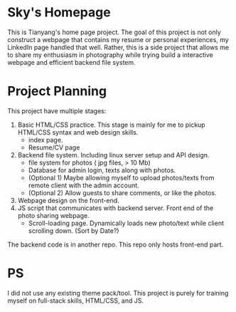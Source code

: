 # Sky's Homepage
This is Tianyang's home page project. The goal of this project is not only construct a webpage that contains my resume or personal experiences, my LinkedIn page handled that well. Rather, this is a side project that allows me to share my enthusiasm in photography while trying build a interactive webpage and efficient backend file system.

# Project Planning
This project have multiple stages:<br>

1. Basic HTML/CSS practice. This stage is mainly for me to pickup HTML/CSS syntax and web design skills.
    * index page.
    * Resume/CV page
2. Backend file system. Including linux server setup and API design.
    * file system for photos ( jpg files, > 10 Mb)
    * Database for admin login, texts along with photos.
    * (Optional 1) Maybe allowing myself to upload photos/texts from remote client with the admin account. 
    * (Optional 2) Allow guests to share comments, or like the photos.
4. Webpage design on the front-end.
3. JS script that communicates with backend server. Front end of the photo sharing webpage.
    * Scroll-loading page. Dynamically loads new photo/text while client scrolling down. (Sort by Date?)

The backend code is in another repo. This repo only hosts front-end part.

# PS
I did not use any existing theme pack/tool. This project is purely for training myself on full-stack skills, HTML/CSS, and JS.